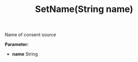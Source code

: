 ﻿---
uid: crmscript_ref_NSConsentSource_SetName
title: SetName(String name)
intellisense: NSConsentSource.SetName
keywords: NSConsentSource, GetName
so.topic: reference
---

Name of consent source

**Parameter:** 
 - **name** String

